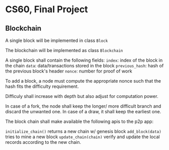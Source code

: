 # CS60, Final Project

## Blockchain

A single block will be implemented in class `Block`

The blockchain will be implemented as class `Blockchain`

A single block shall contain the following fields:
`index`: index of the block in the chain
`data`: data/transactions stored in the block
`previous_hash`: hash of the previous block's header
`nonce`: number for proof of work

To add a block, a node must compute the appropriate nonce such that
the hash fits the difficulty requirement.

Difficuly shall increase with depth but also adjust for computation power.

In case of a fork, the node shall keep the longer/ more difficult branch and discard the 
unwanted one. In case of a draw, it shall keep the earliest one.

The block chain shall make available the following apis to the p2p app:

`initialize_chain()` returns a new chain w/ genesis block
`add_block(data)` tries to mine a new block
`update_chain(chain)` verify and update the local records according to the new chain.
